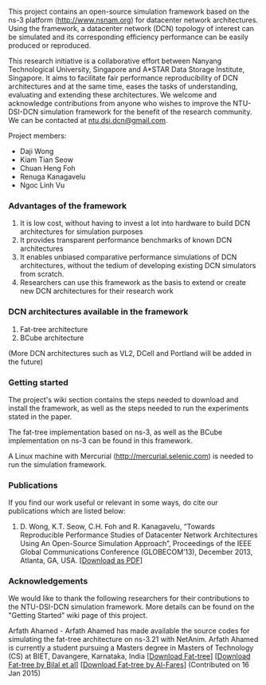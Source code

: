 This project contains an open-source simulation framework based on the ns-3 platform (http://www.nsnam.org) for datacenter network architectures. Using the framework, a datacenter network (DCN) topology of interest can be simulated and its corresponding efficiency performance can be easily produced or reproduced.

This research initiative is a collaborative effort between Nanyang Technological University, Singapore and A\*STAR Data Storage Institute, Singapore. It aims to facilitate fair performance reproducibility of DCN architectures and at the same time, eases the tasks of understanding, evaluating and extending these architectures. We welcome and acknowledge contributions from anyone who wishes to improve the NTU-DSI-DCN simulation framework for the benefit of the research community. We can be contacted at ntu.dsi.dcn@gmail.com.

Project members:
  * Daji Wong
  * Kiam Tian Seow
  * Chuan Heng Foh
  * Renuga Kanagavelu
  * Ngoc Linh Vu

### Advantages of the framework ###
  1. It is low cost, without having to invest a lot into hardware to build DCN architectures for simulation purposes
  1. It provides transparent performance benchmarks of known DCN architectures
  1. It enables unbiased comparative performance simulations of DCN architectures, without the tedium of developing existing DCN simulators from scratch.
  1. Researchers can use this framework as the basis to extend or create new DCN architectures for their research work

### DCN architectures available in the framework ###
  1. Fat-tree architecture
  1. BCube architecture

(More DCN architectures such as VL2, DCell and Portland will be added in the future)

### Getting started ###
The project's wiki section contains the steps needed to download and install the framework, as well as the steps needed to run the experiments stated in the paper.

The fat-tree implementation based on ns-3, as well as the BCube implementation on ns-3 can be found in this framework.

A Linux machine with Mercurial (http://mercurial.selenic.com) is needed to run the simulation framework.



### Publications ###

If you find our work useful or relevant in some ways, do cite our publications which are listed below:

1) D. Wong, K.T. Seow, C.H. Foh and R. Kanagavelu, “Towards Reproducible Performance Studies of Datacenter Network Architectures Using An Open-Source Simulation Approach”, Proceedings of the IEEE Global Communications Conference (GLOBECOM’13), December 2013, Atlanta, GA, USA. [[Download as PDF](https://drive.google.com/file/d/0B_2UOgK6adKGRmxGVHRtTkRoaWc/edit?usp=sharing)]

### Acknowledgements ###

We would like to thank the following researchers for their contributions to the NTU-DSI-DCN simulation framework. More details can be found on the "Getting Started" wiki page of this project.

Arfath Ahamed - Arfath Ahamed has made available the source codes for simulating the fat-tree architecture on ns-3.21 with NetAnim. Arfath Ahamed is currently a student pursuing a Masters degree in Masters of Technology (CS) at BIET, Davangere, Karnataka, India [[Download Fat-tree](https://drive.google.com/file/d/0B_2UOgK6adKGajM5ODhuV01yN0U/view?usp=sharing)] [[Download Fat-tree by Bilal et al](https://drive.google.com/file/d/0B_2UOgK6adKGSWlnOTM5a0k3YjQ/view?usp=sharing)] [[Download Fat-tree by Al-Fares](https://drive.google.com/file/d/0B_2UOgK6adKGQklfS1ZiaFRxejQ/view?usp=sharing)] (Contributed on 16 Jan 2015)